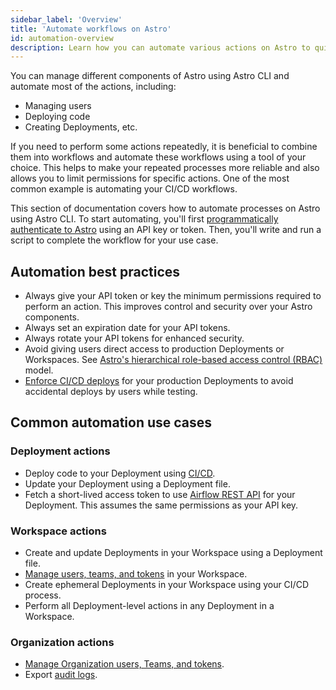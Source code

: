 ```yaml
---
sidebar_label: 'Overview'
title: 'Automate workflows on Astro'
id: automation-overview
description: Learn how you can automate various actions on Astro to quickly build and manage your data ecosystem. 
---
```


You can manage different components of Astro using Astro CLI and automate most of the actions, including: 

- Managing users
- Deploying code
- Creating Deployments, etc.

If you need to perform some actions repeatedly, it is beneficial to combine them into workflows and automate these workflows using a tool of your choice. This helps to make your repeated processes more reliable and also allows you to limit permissions for specific actions. One of the most common example is automating your CI/CD workflows.

This section of documentation covers how to automate processes on Astro using Astro CLI. To start automating, you'll first [programmatically authenticate to Astro](automation-authentication.md) using an API key or token. Then, you'll write and run a script to complete the workflow for your use case.


## Automation best practices

- Always give your API token or key the minimum permissions required to perform an action. This improves control and security over your Astro components.
- Always set an expiration date for your API tokens.
- Always rotate your API tokens for enhanced security.
- Avoid giving users direct access to production Deployments or Workspaces. See [Astro's hierarchical role-based access control (RBAC)](astro-architecture.md#access-control-architecture) model.
- [Enforce CI/CD deploys](configure-deployment-resources.md#enforce-cicd-deploys) for your production Deployments to avoid accidental deploys by users while testing.

## Common automation use cases

### Deployment actions

- Deploy code to your Deployment using [CI/CD](set-up-ci-cd.md).
- Update your Deployment using a Deployment file.  
- Fetch a short-lived access token to use [Airflow REST API](airflow-api.md) for your Deployment. This assumes the same permissions as your API key.

### Workspace actions

- Create and update Deployments in your Workspace using a Deployment file. 
- [Manage users, teams, and tokens](cli/astro-workspace-team.md) in your Workspace.
- Create ephemeral Deployments in your Workspace using your CI/CD process. 
- Perform all Deployment-level actions in any Deployment in a Workspace. 

### Organization actions

- [Manage Organization users, Teams, and tokens](cli/astro-organization-list.md).
- Export [audit logs](audit-logs.md#export-audit-logs). 

